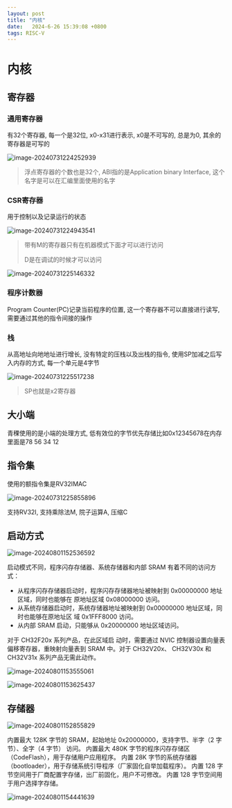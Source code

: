 ```yaml
---
layout: post
title: "内核" 
date:   2024-6-26 15:39:08 +0800
tags: RISC-V
---
```


# 内核

## 寄存器

### 通用寄存器

有32个寄存器, 每一个是32位, x0-x31进行表示, x0是不可写的, 总是为0, 其余的寄存器是可写的

![image-20240731224252939](https://picture-01-1316374204.cos.ap-beijing.myqcloud.com/image/202407312242994.png)

> 浮点寄存器的个数也是32个, ABI指的是Application binary Interface, 这个名字是可以在汇编里面使用的名字

### CSR寄存器

用于控制以及记录运行的状态

![image-20240731224943541](https://picture-01-1316374204.cos.ap-beijing.myqcloud.com/image/202407312249611.png)

> 带有M的寄存器只有在机器模式下面才可以进行访问
>
> D是在调试的时候才可以访问

![image-20240731225146332](https://picture-01-1316374204.cos.ap-beijing.myqcloud.com/image/202407312251365.png)

### 程序计数器

Program Counter(PC)记录当前程序的位置, 这一个寄存器不可以直接进行读写, 需要通过其他的指令间接的操作

### 栈

从高地址向地地址进行增长, 没有特定的压栈以及出栈的指令, 使用SP加减之后写入内存的方式, 每一个单元是4字节

![image-20240731225517238](https://picture-01-1316374204.cos.ap-beijing.myqcloud.com/image/202407312255275.png)

> SP也就是x2寄存器

## 大小端

青稞使用的是小端的处理方式, 低有效位的字节优先存储比如0x12345678在内存里面是78 56 34 12

## 指令集

使用的额指令集是RV32IMAC

![image-20240731225855896](https://picture-01-1316374204.cos.ap-beijing.myqcloud.com/image/202407312258996.png)

支持RV32I, 支持乘除法M, 院子运算A, 压缩C

## 启动方式

![image-20240801152536592](https://picture-01-1316374204.cos.ap-beijing.myqcloud.com/image/202408011525623.png)

启动模式不同，程序闪存存储器、系统存储器和内部 SRAM 有着不同的访问方式： 

+ 从程序闪存存储器启动时，程序闪存存储器地址被映射到 0x00000000 地址区域，同时也能够在 原地址区域 0x08000000 访问。 
+ 从系统存储器启动时，系统存储器地址被映射到 0x00000000 地址区域，同时也能够在原地址区 域 0x1FFF8000 访问。 
+ 从内部 SRAM 启动，只能够从 0x20000000 地址区域访问。

对于 CH32F20x 系列产品，在此区域启 动时，需要通过 NVIC 控制器设置向量表偏移寄存器，重映射向量表到 SRAM 中。对于 CH32V20x、 CH32V30x 和 CH32V31x 系列产品无需此动作。

![image-20240801153555061](https://picture-01-1316374204.cos.ap-beijing.myqcloud.com/image/202408011535098.png)

![image-20240801153625437](https://picture-01-1316374204.cos.ap-beijing.myqcloud.com/image/202408011536474.png)

## 存储器

![image-20240801152855829](https://picture-01-1316374204.cos.ap-beijing.myqcloud.com/image/202408011528906.png)

内置最大 128K 字节的 SRAM，起始地址 0x20000000，支持字节、半字（2 字节）、全字（4 字节） 访问。 内置最大 480K 字节的程序闪存存储区（CodeFlash），用于存储用户应用程序。 内置 28K 字节的系统存储器（bootloader），用于存储系统引导程序（厂家固化自举加载程序）。 内置 128 字节空间用于厂商配置字存储，出厂前固化，用户不可修改。 内置 128 字节空间用于用户选择字存储。

![image-20240801154441639](https://picture-01-1316374204.cos.ap-beijing.myqcloud.com/image/202408011544666.png)


